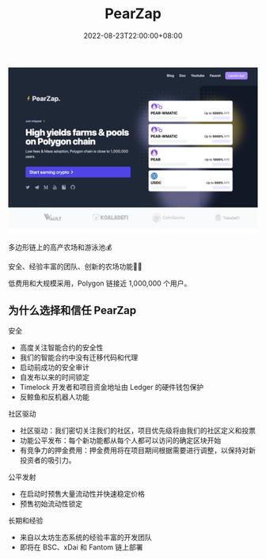 ﻿---
title: "PearZap"
description: "多边形链上的高产农场和游泳池💰 ，安全、经验丰富的团队、创新的农场功能🍐🚜，低费用和大规模采用，Polygon 链接近 1,000,000 个用户。"
date: 2022-08-23T22:00:00+08:00
lastmod: 2022-08-23T09:00:00+08:00
draft: false
authors: ["Cindy"]
featuredImage: "pearzap.png"
tags: ["DeFi","PearZap"]
categories: ["nfts"]
nfts: ["DeFi"]
blockchain: "Polygon"
website: "https://app.pearzap.com/"
twitter: "https://twitter.com/pearzap"
discord: ""
telegram: "https://t.me/pearzap"
github: "https://github.com/pearzap"
youtube: "https://www.youtube.com/channel/UCF1dw4IcP_wsXGm4nM4kPqQ"
twitch: ""
facebook: ""
instagram: ""
reddit: ""
medium: "https://pearzap.medium.com/"
steam: ""
gitbook: ""
googleplay: ""
appstore: ""
status: "Live"
weight: 
lightgallery: true
toc: true
pinned: false
recommend: false
recommend1: false
---
![img](03509a43a348d37c13fb91cbda1e0.png)

多边形链上的高产农场和游泳池💰 

安全、经验丰富的团队、创新的农场功能🍐🚜

低费用和大规模采用，Polygon 链接近 1,000,000 个用户。

## 为什么选择和信任 PearZap

安全

- 高度关注智能合约的安全性
- 我们的智能合约中没有迁移代码和代理
- 启动前成功的安全审计
- 自发布以来的时间锁定
- Timelock 开发者和项目资金地址由 Ledger 的硬件钱包保护
- 反鲸鱼和反机器人功能

社区驱动

- 社区驱动：我们密切关注我们的社区，项目优先级将由我们的社区定义和投票
- 功能公平发布：每个新功能都从每个人都可以访问的确定区块开始
- 有竞争力的押金费用：押金费用将在项目期间根据需要进行调整，以保持对新投资者的吸引力。

公平发射

- 在启动时预售大量流动性并快速稳定价格
- 预售初始流动性锁定

长期和经验

- 来自以太坊生态系统的经验丰富的开发团队
- 即将在 BSC、xDai 和 Fantom 链上部署

